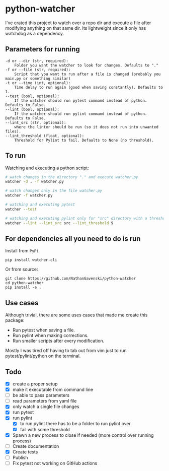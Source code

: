 # python-watcher
I've crated this project to watch over a repo dir and execute a file after modifying anything on that same dir. 
Its lightweight since it only has watchdog as a dependency. 

## Parameters for running
```
-d or --dir (str, required): 
    Folder you want the watcher to look for changes. Defaults to "."
-f or --file (str, required): 
    Script that you want to run after a file is changed (probably you main.py or something similar)
-t or --time (int, optional):
    Time delay to run again (good when saving constantly). Defaults to 1.
--test (bool, optional):
    If the watcher should run pytest command instead of python. Defaults to False.
--lint (bool, optional):
    If the watcher should run pylint command instead of python. Defaults to False.
--lint_src (str, optional):
    where the linter should be run (so it does not run into unwanted files).
--lint_threshold (float, optional):
    Threshold for Pylint to fail. Defaults to None (no threshold).
```

## To run

Watching and executing a python script:

```bash
# watch changes in the directory "." and execute watcher.py
watcher -d . -f watcher.py

# watch changes only in the file watcher.py
watcher -f watcher.py

# watching and executing pytest
watcher --test

# watching and executing pylint only for "src" directory with a threshold with 90%
watcher --lint --lint_src src --lint_threshold 9
```

## For dependencies all you need to do is run

Install from `PyPi`
```
pip install watcher-cli
```

Or from source:
```
git clone https://github.com/NathanGavenski/python-watcher
cd python-watcher
pip install -e .
```

## Use cases
Although trivial, there are some uses cases that made me create this package:

* Run pytest when saving a file.
* Run pylint when making corrections.
* Run smaller scripts after every modification.

Mostly I was tired off having to tab out from vim just to run pytest/pylint/python on the terminal.

## Todo
- [x] create a proper setup
- [x] make it executable from command line
- [ ] be able to pass parameters
- [ ] read parameters from yaml file
- [x] only watch a single file changes
- [x] run pytest
- [x] run pylint
    - [x] to run pylint there has to be a folder to run pylint over
    - [x] fail with some threshold
- [x] Spawn a new process to close if needed (more control over running process)
- [ ] Create documentation
- [x] Create tests
- [ ] Publish
- [ ] Fix pytest not working on GitHub actions

